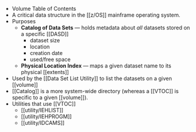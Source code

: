 - Volume Table of Contents
- A critical data structure in the [[z\/OS]] mainframe operating system.
- Purposes
	- **Catalog of Data Sets** — holds metadata about _all_ datasets stored on a specific [[DASD]]
		- dataset size
		- location
		- creation date
		- used/free space
	- **Physical Location Index** — maps a given dataset name to its physical [[extents]]
- Used by the  [[Data Set List Utility]] to list the datasets on a given [[volume]]
- [[Catalog]] is a more system-wide directory (whereas a [[VTOC]] is specific to a given [[volume]]).
- Utilities that use [[VTOC]]
	- [[utility/IEHLIST]]
	- [[utility/IEHPROGM]]
	- [[utility/IDCAMS]]
